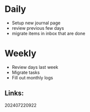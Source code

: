 
# Daily 
- Setup new journal page
- review previous few days
- migrate items in inbox that are done

# Weekly
- Review days last week
- Migrate tasks
- Fill out monthly logs




## Links: 



202407220922
